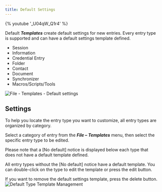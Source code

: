 ```yaml
---
title: Default Settings
---
```

{% youtube '_U04qW_Q1r4' %}  

Default ***Templates*** create default settings for new entries. Every entry type is supported and can have a default settings template defined.  

* Session 
* Information 
* Credential Entry 
* Folder 
* Contact 
* Document 
* Synchronizer 
* Macros/Scripts/Tools 

![File - Templates - Default settings](https://webdevolutions.azureedge.net/docs/en/rdm/windows/clip10168.png) 

## Settings 

To help you locate the entry type you want to customize, all entry types are organized by category.  

Select a category of entry from the ***File – Templates*** menu, then select the specific entry type to be edited.  

Please note that a [No default] notice is displayed below each type that does not have a default template defined.  

All entry types without the [No default] notice have a default template. You can double-click on the type to edit the template or press the edit button.  

If you want to remove the default settings template, press the delete  button.  
![Default Type Template Management](https://webdevolutions.azureedge.net/docs/en/rdm/windows/clip10169.png) 

